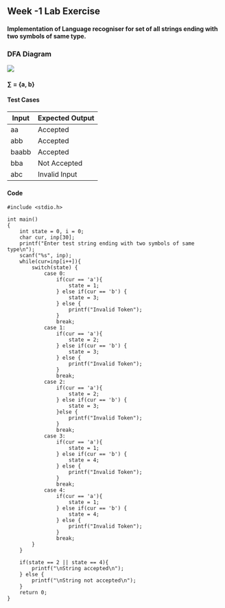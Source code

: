 ## Week -1 Lab Exercise

#### Implementation of Language recogniser for set of all strings ending with two symbols of same type.

### DFA Diagram 

![](https://link.com)

#### ∑ = {a, b}

#### Test Cases

| Input 	| Expected Output 	|
|-------	|-----------------	|
| aa    	| Accepted        	|
| abb   	| Accepted        	|
| baabb 	| Accepted        	|
| bba   	| Not Accepted    	|
| abc   	| Invalid Input   	|

#### Code

```
#include <stdio.h>

int main()
{
    int state = 0, i = 0;
    char cur, inp[30];
    printf("Enter test string ending with two symbols of same type\n");
    scanf("%s", inp);
    while(cur=inp[i++]){
        switch(state) {
            case 0: 
                if(cur == 'a'){
                    state = 1;
                } else if(cur == 'b') {
                    state = 3;
                } else {
                    printf("Invalid Token");
                }
                break;
            case 1:
                if(cur == 'a'){
                    state = 2;
                } else if(cur == 'b') {
                    state = 3;
                } else {
                    printf("Invalid Token");
                }
                break;
            case 2:
                if(cur == 'a'){
                    state = 2;
                } else if(cur == 'b') {
                    state = 3;
                }else {
                    printf("Invalid Token");
                }
                break;
            case 3:
                if(cur == 'a'){
                    state = 1;
                } else if(cur == 'b') {
                    state = 4;
                } else {
                    printf("Invalid Token");
                }
                break;
            case 4:
                if(cur == 'a'){
                    state = 1;
                } else if(cur == 'b') {
                    state = 4;
                } else {
                    printf("Invalid Token");
                }
                break;
        }
    }

    if(state == 2 || state == 4){
        printf("\nString accepted\n");
    } else {
        printf("\nString not accepted\n");
    }
    return 0;
}
```